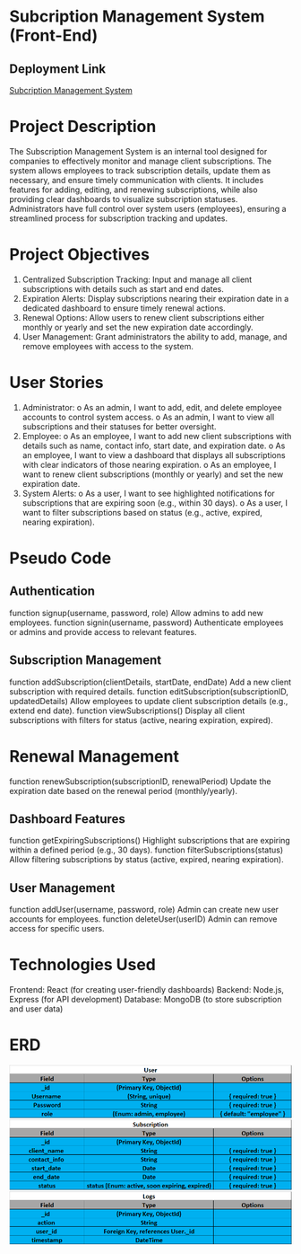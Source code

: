 # Subcription Management System (Front-End)

## Deployment Link

[Subcription Management System ](https://subscription-management-system-front-end.vercel.app/)

# Project Description

The Subscription Management System is an internal tool designed for companies to effectively monitor and manage client subscriptions. The system allows employees to track subscription details, update them as necessary, and ensure timely communication with clients. It includes features for adding, editing, and renewing subscriptions, while also providing clear dashboards to visualize subscription statuses. Administrators have full control over system users (employees), ensuring a streamlined process for subscription tracking and updates.

# Project Objectives

1.	Centralized Subscription Tracking: Input and manage all client subscriptions with details such as start and end dates.
2.	Expiration Alerts: Display subscriptions nearing their expiration date in a dedicated dashboard to ensure timely renewal actions.
3.	Renewal Options: Allow users to renew client subscriptions either monthly or yearly and set the new expiration date accordingly.
4.	User Management: Grant administrators the ability to add, manage, and remove employees with access to the system.

# User Stories
1.	Administrator:
o	As an admin, I want to add, edit, and delete employee accounts to control system access.
o	As an admin, I want to view all subscriptions and their statuses for better oversight.
2.	Employee:
o	As an employee, I want to add new client subscriptions with details such as name, contact info, start date, and expiration date.
o	As an employee, I want to view a dashboard that displays all subscriptions with clear indicators of those nearing expiration.
o	As an employee, I want to renew client subscriptions (monthly or yearly) and set the new expiration date.
3.	System Alerts:
o	As a user, I want to see highlighted notifications for subscriptions that are expiring soon (e.g., within 30 days).
o	As a user, I want to filter subscriptions based on status (e.g., active, expired, nearing expiration).

# Pseudo Code

## Authentication
function signup(username, password, role)
Allow admins to add new employees.
function signin(username, password)
Authenticate employees or admins and provide access to relevant features.
## Subscription Management
function addSubscription(clientDetails, startDate, endDate)
Add a new client subscription with required details.
function editSubscription(subscriptionID, updatedDetails)
Allow employees to update client subscription details (e.g., extend end date).
function viewSubscriptions()
Display all client subscriptions with filters for status (active, nearing expiration, expired).

# Renewal Management
function renewSubscription(subscriptionID, renewalPeriod)
Update the expiration date based on the renewal period (monthly/yearly).

## Dashboard Features
function getExpiringSubscriptions()
Highlight subscriptions that are expiring within a defined period (e.g., 30 days).
function filterSubscriptions(status)
Allow filtering subscriptions by status (active, expired, nearing expiration).

 ## User Management
function addUser(username, password, role)
Admin can create new user accounts for employees.
function deleteUser(userID)
Admin can remove access for specific users.

# Technologies Used
Frontend: React (for creating user-friendly dashboards)
Backend: Node.js, Express (for API development)
Database: MongoDB (to store subscription and user data)

# ERD

![alt text](/Plan/image.png)
![alt text](/Plan/image-1.png)
![alt text](/Plan/image-2.png)
